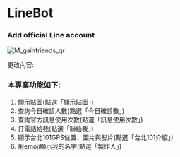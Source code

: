 # LineBot

### Add official Line account

![M_gainfriends_qr](https://user-images.githubusercontent.com/37571816/153702091-055cc8c4-7f58-4fb9-91f2-de1786dd3b64.png)

更改內容:

### 本專案功能如下:
 1. 顯示貼圖(點選「顯示貼圖」)
 2. 查詢今日確診人數(點選「今日確診數」)
 3. 查詢官方訊息使用次數(點選「訊息使用次數」)
 4. 打電話給我(點選「聯絡我」)
 5. 顯示台北101GPS位置、圖片與影片(點選「台北101介紹」)
 6. 用emoji顯示我的名字(點選「製作人」)


